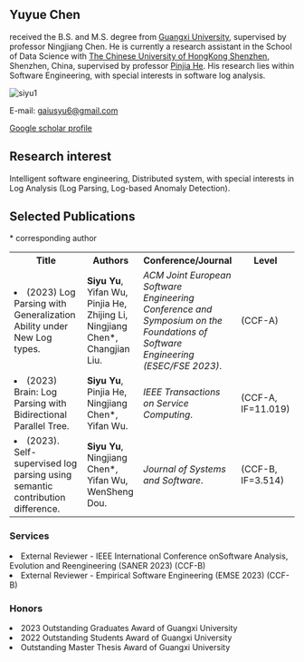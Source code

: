 ## Yuyue Chen
received the B.S. and M.S. degree from [Guangxi University](https://www.gxu.edu.cn/), supervised by professor Ningjiang Chen. He is currently a research assistant in the School of Data Science with [The Chinese University of HongKong Shenzhen](https://www.cuhk.edu.cn/zh-hans), Shenzhen, China, supervised by professor [Pinjia He](https://scholar.google.com/citations?user=vg0moI0AAAAJ&hl=en&oi=sra). His research lies within Software Engineering, with special interests in software log analysis.

![siyu1](https://user-images.githubusercontent.com/84389256/236620001-91dd8bec-aeb7-427d-bcdc-8baae52e4f5a.png)


E-mail: gaiusyu6@gmail.com

[Google scholar profile](https://scholar.google.com/citations?user=PBRCSToAAAAJ&hl=en&oi=sra)

## Research interest

Intelligent software engineering, Distributed system, with special interests in Log Analysis (Log Parsing, Log-based Anomaly Detection).

## Selected Publications

\* corresponding author

<table>
    <tr>
      <th width="500px">Title</th>
      <th width="200px">Authors</th>
      <th width="200px">Conference/Journal</th>
      <th width="100px">Level</th>
    </tr>
    <tr>
      <td width="500px"><li> (2023) Log Parsing with Generalization Ability under New Log types.</li></td>
      <td width="200px"><b>Siyu Yu</b>, Yifan Wu, Pinjia He, Zhijing Li, Ningjiang Chen*, Changjian Liu. </td>
      <td width="200px"><em>ACM Joint European Software Engineering Conference and Symposium on the Foundations of Software Engineering (ESEC/FSE 2023)</em>.</td>
      <td width="100px">(CCF-A)</td>
    </tr>
    <tr>
      <td width="500px"><li> (2023) Brain: Log Parsing with Bidirectional Parallel Tree.</li></td>
      <td width="200px"><b>Siyu Yu</b>, Pinjia He, Ningjiang Chen*, Yifan Wu. </td>
      <td width="200px"><em>IEEE Transactions on Service Computing</em>.</td>
      <td width="100px">(CCF-A, IF=11.019)</td>
    </tr>
    <tr>
      <td width="500px"><li> (2023). Self-supervised log parsing using semantic contribution difference.</li></td>
      <td width="200px"><b>Siyu Yu</b>, Ningjiang Chen*, Yifan Wu, WenSheng Dou.</td>
      <td width="200px"><em>Journal of Systems and Software</em>.</td>
      <td width="100px">(CCF-B, IF=3.514)</td>
    </tr>

</table>


<h3> Services </h3>
<li> External Reviewer - IEEE International Conference onSoftware Analysis, Evolution and Reengineering (SANER 2023) (CCF-B)

<li> External Reviewer - Empirical Software Engineering (EMSE 2023) (CCF-B)



<h3> Honors </h3>
<li> 2023 Outstanding Graduates Award of Guangxi University

<li> 2022 Outstanding Students Award of Guangxi University

<li> Outstanding Master Thesis Award of Guangxi University

